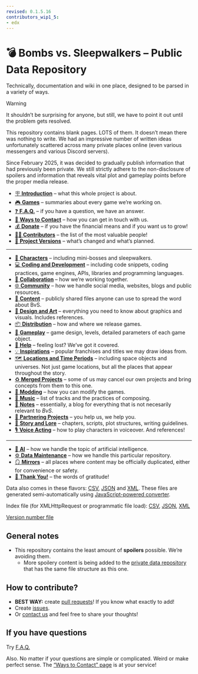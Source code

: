 ```yaml
---
revised: 0.1.5.16
contributors_wip1_5:
- edx
---
```


# 💣 Bombs vs. Sleepwalkers – Public Data Repository

Technically, documentation and wiki in one place, designed to be parsed in a variety of ways.

> [!WARNING]
>
> It shouldn’t be surprising for anyone, but still, we have to point it out until the problem gets resolved.
>
> This repository contains blank pages. LOTS of them. It doesn’t mean there was nothing to write. We had an impressive number of written ideas unfortunately scattered across many private places online (even various messengers and various Discord servers).
>
> Since February 2025, it was decided to gradually publish information that had previously been private. We still strictly adhere to the non-disclosure of spoilers and information that reveals vital plot and gameplay points before the proper media release.

- [🪧 **Introduction**][intro] – what this whole project is about.
- [🎮 **Games**][games] – summaries about every game we’re working on.
- [❓ **F.A.Q.**][faq] – if you have a question, we have an answer.
- [💬 **Ways to Contact**][contact] – how you can get in touch with us.
- [💰 **Donate**][donate] – if you have the financial means and if you want us to grow!
- [🧑‍💻 **Contributors**][contributors] – the list of the most valuable people!
- [🔢 **Project Versions**][projver] – what’s changed and what’s planned.

****

- [👤 **Characters**][characters] – including mini-bosses and sleepwalkers.
- [💻 **Coding and Development**][coding] – including code snippets, coding practices, game engines, APIs, libraries and programming languages.
- [💁 **Collaboration**][collab] – how we’re working together.
- [🌐 **Community**][community] – how we handle social media, websites, blogs and public resources.
- [💾 **Content**][content] – publicly shared files anyone can use to spread the word about BvS.
- [🎨 **Design and Art**][designart] – everything you need to know about graphics and visuals. Includes references.
- [📦 **Distribution**][distribution] – how and where we release games.
- [👾 **Gameplay**][gameplay] – game design, levels, detailed parameters of each game object.
- [🛟 **Help**][help] – feeling lost? We’ve got it covered.
- [💡 **Inspirations**][inspirations] – popular franchises and titles we may draw ideas from.
- [🗺️ **Locations and Time Periods**][locations] – including space objects and universes. Not just game locations, but all the places that appear throughout the story.
- [♻️ **Merged Projects**][mergedproj] – some of us may cancel our own projects and bring concepts from them to this one.
- [🧩 **Modding**][modding] – how you can modify the games.
- [🎵 **Music**][music] – list of tracks and the practices of composing.
- [📒 **Notes**][notes] – essentially, a blog for everything that is not necesarily relevant to *BvS*.
- [🤝 **Partnering Projects**][partneringproj] – you help us, we help you.
- [📖 **Story and Lore**][story] – chapters, scripts, plot structures, writing guidelines.
- [🎙️ **Voice Acting**][voiceacting] – how to play characters in voiceover. And references!

****

- [🤖 **AI**][ai] – how we handle the topic of artificial intelligence.
- [⚙️ **Data Maintenance**][datamaintenance] – how we handle this particular repository.
- [🪞 **Mirrors**][mirrors] – all places where content may be officially duplicated, either for convenience or safety.
- [💙 **Thank You!**][thankyou] – the words of gratitude!

Data also comes in these flavors: [CSV][csv], [JSON][json] and [XML][xml]. These files are generated semi-automatically using [JavaScript-powered converter][converter].

Index file (for XMLHttpRequest or programmatic file load): [CSV][csv_index], [JSON][json_index], [XML][xml_index]

[Version number file][version_file]

## General notes

- This repository contains the least amount of **spoilers** possible. We’re avoiding them.
  - More spoilery content is being added to the [private data repository][private] that has the same file structure as this one.

## How to contribute?

- **BEST WAY:** create [pull requests][github_pr]! If you know what exactly to add!
- Create [issues][github_issues].
- Or [contact us][contact_directly] and feel free to share your thoughts!

## If you have questions

Try [F.A.Q.][faq]

Also. No matter if your questions are simple or complicated. Weird or make perfect sense. The [“Ways to Contact” page][contact] is at your service!

[ai]: /ai.md
[characters]: /characters/readme.md
[coding]: /coding_dev/readme.md
[collab]: /collaboration/readme.md
[community]: /community/readme.md
[contact]: /contact.md
[contact_directly]: /contact.md#directly
[content]: /content/readme.md
[contributors]: /contributors.md
[converter]: /converter
[csv]: /csv/readme.md
[csv_index]: /csv/index.csv
[datamaintenance]: /data_maintenance.md
[designart]: /design_art/readme.md
[distribution]: /distribution/readme.md
[donate]: /donate.md
[faq]: /faq.md
[gameplay]: /gameplay/readme.md
[games]: /games/readme.md
[github_issues]: https://github.com/BvSGame/data/issues/new/choose
[github_pr]: https://github.com/BvSGame/data/pulls
[help]: /help/readme.md
[inspirations]: /inspirations/readme.md
[intro]: /intro.md
[json]: /json/readme.md
[json_index]: /json/index.json
[locations]: /locations/readme.md
[mergedproj]: /merged_projects/readme.md
[mirrors]: /mirrors.md
[modding]: /modding/readme.md
[music]: /music/readme.md
[notes]: /notes/readme.md
[partneringproj]: /partnering_projects/readme.md
[private]: https://github.com/BvSGame/PRIVATE
[projver]: /project_versions/readme.md
[story]: /story/readme.md
[thankyou]: /thank_you.md
[version_file]: /version
[voiceacting]: /voice_acting/readme.md
[xml]: /xml/readme.md
[xml_index]: /xml/index.xml
